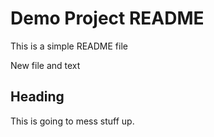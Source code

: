 # Demo Project README

This is a simple README file

New file and text

## Heading

This is going to mess stuff up.